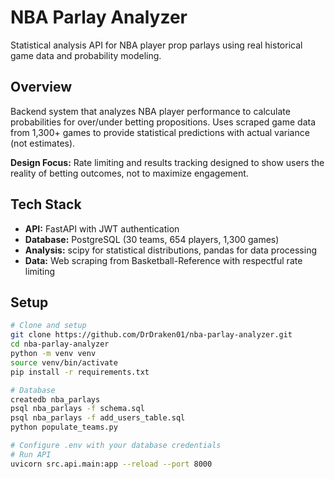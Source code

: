 # NBA Parlay Analyzer

Statistical analysis API for NBA player prop parlays using real historical game data and probability modeling.

## Overview

Backend system that analyzes NBA player performance to calculate probabilities for over/under betting propositions. Uses scraped game data from 1,300+ games to provide statistical predictions with actual variance (not estimates).

**Design Focus:** Rate limiting and results tracking designed to show users the reality of betting outcomes, not to maximize engagement.

## Tech Stack

- **API:** FastAPI with JWT authentication
- **Database:** PostgreSQL (30 teams, 654 players, 1,300 games)
- **Analysis:** scipy for statistical distributions, pandas for data processing
- **Data:** Web scraping from Basketball-Reference with respectful rate limiting

## Setup
```bash
# Clone and setup
git clone https://github.com/DrDraken01/nba-parlay-analyzer.git
cd nba-parlay-analyzer
python -m venv venv
source venv/bin/activate
pip install -r requirements.txt

# Database
createdb nba_parlays
psql nba_parlays -f schema.sql
psql nba_parlays -f add_users_table.sql
python populate_teams.py

# Configure .env with your database credentials
# Run API
uvicorn src.api.main:app --reload --port 8000
